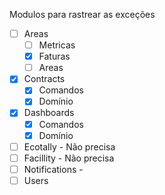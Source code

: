 
Modulos para rastrear as exceções

- [ ] Areas
	- [ ] Metricas
	- [x] Faturas
	- [ ] Areas
- [x] Contracts 
	- [x] Comandos
	- [x] Domínio
- [x] Dashboards
	- [x] Comandos
	- [x] Domínio 
- [ ] Ecotally - Não precisa
- [ ] Facillity - Não precisa
- [ ] Notifications - 
- [ ] Users
